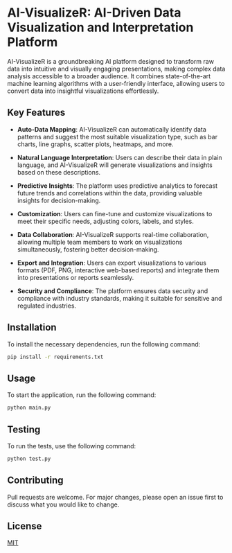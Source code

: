 # AI-VisualizeR: AI-Driven Data Visualization and Interpretation Platform

AI-VisualizeR is a groundbreaking AI platform designed to transform raw data into intuitive and visually engaging presentations, making complex data analysis accessible to a broader audience. It combines state-of-the-art machine learning algorithms with a user-friendly interface, allowing users to convert data into insightful visualizations effortlessly.

## Key Features

- **Auto-Data Mapping**: AI-VisualizeR can automatically identify data patterns and suggest the most suitable visualization type, such as bar charts, line graphs, scatter plots, heatmaps, and more.

- **Natural Language Interpretation**: Users can describe their data in plain language, and AI-VisualizeR will generate visualizations and insights based on these descriptions.

- **Predictive Insights**: The platform uses predictive analytics to forecast future trends and correlations within the data, providing valuable insights for decision-making.

- **Customization**: Users can fine-tune and customize visualizations to meet their specific needs, adjusting colors, labels, and styles.

- **Data Collaboration**: AI-VisualizeR supports real-time collaboration, allowing multiple team members to work on visualizations simultaneously, fostering better decision-making.

- **Export and Integration**: Users can export visualizations to various formats (PDF, PNG, interactive web-based reports) and integrate them into presentations or reports seamlessly.

- **Security and Compliance**: The platform ensures data security and compliance with industry standards, making it suitable for sensitive and regulated industries.

## Installation

To install the necessary dependencies, run the following command:

```bash
pip install -r requirements.txt
```

## Usage

To start the application, run the following command:

```bash
python main.py
```

## Testing

To run the tests, use the following command:

```bash
python test.py
```

## Contributing

Pull requests are welcome. For major changes, please open an issue first to discuss what you would like to change.

## License

[MIT](https://choosealicense.com/licenses/mit/)
